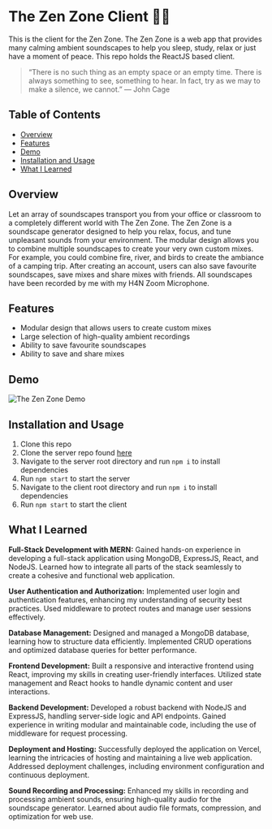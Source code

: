 # The Zen Zone Client 🧘🏻
This is the client for the Zen Zone. The Zen Zone is a web app that provides many calming ambient soundscapes to help you sleep, study, relax or just have a moment of peace. This repo holds the ReactJS based client.

>“There is no such thing as an empty space or an empty time. There is always something to see, something to hear. In fact, try as we may to make a silence, we cannot.”
>― John Cage

## Table of Contents

- [Overview](#overview)
- [Features](#features)
- [Demo](#demo)
- [Installation and Usage](#installation-and-usage)
- [What I Learned](#what-i-learned)

## Overview

Let an array of soundscapes transport you from your office or classroom to a completely different world with The Zen Zone. The Zen Zone is a soundscape generator designed to help you relax, focus, and tune unpleasant sounds from your environment. The modular design allows you to combine multiple soundscapes to create your very own custom mixes. For example, you could combine fire, river, and birds to create the ambiance of a camping trip. After creating an account, users can also save favourite soundscapes, save mixes and share mixes with friends. All soundscapes have been recorded by me with my H4N Zoom Microphone.  

## Features

- Modular design that allows users to create custom mixes
- Large selection of high-quality ambient recordings
- Ability to save favourite soundscapes
- Ability to save and share mixes

## Demo

![The Zen Zone Demo](ZenZoneDemo.gif)

## Installation and Usage

1. Clone this repo
2. Clone the server repo found [here](https://github.com/Tokeley/the-zen-zone-server)
3. Navigate to the server root directory and run `npm i` to install dependencies
4. Run `npm start` to start the server
5. Navigate to the client root directory and run `npm i` to install dependencies
6. Run `npm start` to start the client 

## What I Learned
**Full-Stack Development with MERN:** Gained hands-on experience in developing a full-stack application using MongoDB, ExpressJS, React, and NodeJS.
Learned how to integrate all parts of the stack seamlessly to create a cohesive and functional web application.

**User Authentication and Authorization:** Implemented user login and authentication features, enhancing my understanding of security best practices.
Used middleware to protect routes and manage user sessions effectively.

**Database Management:** Designed and managed a MongoDB database, learning how to structure data efficiently.
Implemented CRUD operations and optimized database queries for better performance.

**Frontend Development:** Built a responsive and interactive frontend using React, improving my skills in creating user-friendly interfaces.
Utilized state management and React hooks to handle dynamic content and user interactions.

**Backend Development:** Developed a robust backend with NodeJS and ExpressJS, handling server-side logic and API endpoints.
Gained experience in writing modular and maintainable code, including the use of middleware for request processing.

**Deployment and Hosting:** Successfully deployed the application on Vercel, learning the intricacies of hosting and maintaining a live web application.
Addressed deployment challenges, including environment configuration and continuous deployment.

**Sound Recording and Processing:** Enhanced my skills in recording and processing ambient sounds, ensuring high-quality audio for the soundscape generator.
Learned about audio file formats, compression, and optimization for web use.
